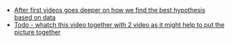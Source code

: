 + [After first videos goes deeper on how we find the best hypothesis based on data](https://www.youtube.com/watch?v=C2OUfJW5UNM&t=106s)
+ [Todo - whatch this video together with 2 video as it might help to put the picture together](https://www.youtube.com/watch?v=9TDjifpGj-k)
